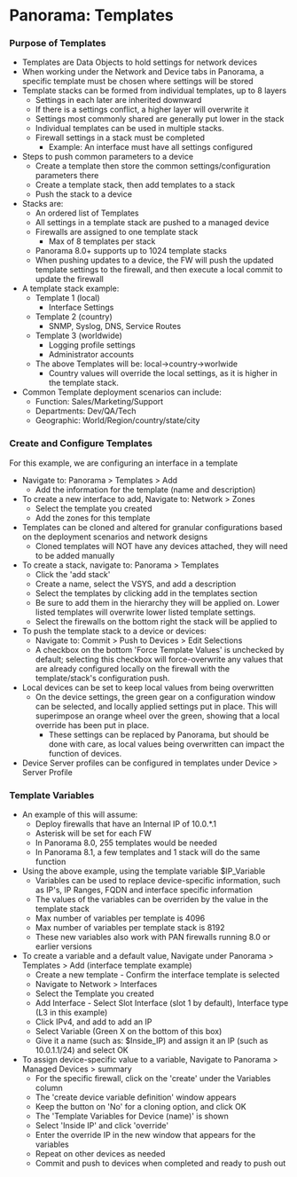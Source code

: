 # Panorama: Templates

### Purpose of Templates
* Templates are Data Objects to hold settings for network devices
* When working under the Network and Device tabs in Panorama, a specific template must be chosen where settings will be stored
* Template stacks can be formed from individual templates, up to 8 layers
  * Settings in each later are inherited downward
  * If there is a settings conflict, a higher layer will overwrite it
  * Settings most commonly shared are generally put lower in the stack
  * Individual templates can be used in multiple stacks.
  * Firewall settings in a stack must be completed
    * Example: An interface must have all settings configured
* Steps to push common parameters to a device
  * Create a template then store the common settings/configuration parameters there
  * Create a template stack, then add templates to a stack
  * Push the stack to a device
* Stacks are:
  * An ordered list of Templates
  * All settings in a template stack are pushed to a managed device
  * Firewalls are assigned to one template stack
    * Max of 8 templates per stack
  * Panorama 8.0+ supports up to 1024 template stacks
  * When pushing updates to a device, the FW will push the updated template settings to the firewall, and then execute a local commit to update the firewall
* A template stack example:
  * Template 1 (local)
    * Interface Settings
  * Template 2 (country)
    * SNMP, Syslog, DNS, Service Routes
  * Template 3 (worldwide)
    * Logging profile settings
    * Administrator accounts
  * The above Templates will be: local->country->worlwide
    * Country values will override the local settings, as it is higher in the template stack.
* Common Template deployment scenarios can include:
  * Function: Sales/Marketing/Support
  * Departments: Dev/QA/Tech
  * Geographic: World/Region/country/state/city
  
### Create and Configure Templates
For this example, we are configuring an interface in a template
* Navigate to: Panorama > Templates > Add
  * Add the information for the template (name and description)
* To create a new interface to add, Navigate to: Network > Zones
  * Select the template you created
  * Add the zones for this template
* Templates can be cloned and altered for granular configurations based on the deployment scenarios and network designs
  * Cloned templates will NOT have any devices attached, they will need to be added manually
* To create a stack, navigate to: Panorama > Templates  
  * Click the 'add stack'
  * Create a name, select the VSYS, and add a description
  * Select the templates by clicking add in the templates section
  * Be sure to add them in the hierarchy they will be applied on. Lower listed templates will overwrite lower listed template settings.
  * Select the firewalls on the bottom right the stack will be applied to
* To push the template stack to a device or devices:
  * Navigate to: Commit > Push to Devices > Edit Selections
  * A checkbox on the bottom 'Force Template Values' is unchecked by default; selecting this checkbox will force-overwrite any values that are already configured locally on the firewall with the template/stack's configuration push.
* Local devices can be set to keep local values from being overwritten
  * On the device settings, the green gear on a configuration window can be selected, and locally applied settings put in place. This will superimpose an orange wheel over the green, showing that a local override has been put in place.
    * These settings can be replaced by Panorama, but should be done with care, as local values being overwritten can impact the function of devices.
* Device Server profiles can be configured in templates under Device > Server Profile

### Template Variables
* An example of this will assume:
  * Deploy firewalls that have an Internal IP of 10.0.*.1
  * Asterisk will be set for each FW
  * In Panorama 8.0, 255 templates would be needed
  * In Panorama 8.1, a few templates and 1 stack will do the same function
* Using the above example, using the template variable $IP_Variable
  * Variables can be used to replace device-specific information, such as IP's, IP Ranges, FQDN and interface specific information
  * The values of the variables can be overriden by the value in the template stack
  * Max number of variables per template is 4096
  * Max number of variables per template stack is 8192
  * These new variables also work with PAN firewalls running 8.0 or earlier versions
* To create a variable and a default value, Navigate under Panorama > Templates > Add (interface template example)
  * Create a new template - Confirm the interface template is selected
  * Navigate to Network > Interfaces
  * Select the Template you created
  * Add Interface - Select Slot Interface (slot 1 by default), Interface type (L3 in this example)
  * Click IPv4, and add to add an IP
  * Select Variable (Green X on the bottom of this box)
  * Give it a name (such as: $Inside_IP) and assign it an IP (such as 10.0.1.1/24) and select OK
* To assign device-specific value to a variable, Navigate to Panorama > Managed Devices > summary
  * For the specific firewall, click on the 'create' under the Variables column
  * The 'create device variable definition' window appears
  * Keep the button on 'No' for a cloning option, and click OK
  * The 'Template Variables for Device (name)' is shown
  * Select 'Inside IP' and click 'override'
  * Enter the override IP in the new window that appears for the variables
  * Repeat on other devices as needed
  * Commit and push to devices when completed and ready to push out

